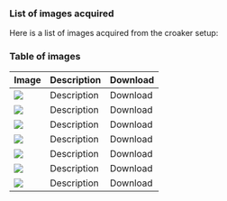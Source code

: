### List of images acquired 

Here is a list of images acquired from the croaker setup:

### Table of images



Image|Description|Download
-----|-----|-----
<img src='https://github.com/kelu124/echomods/blob/master/croaker/data/examples/20160928-152204.gif'>|Description|Download
<img src='https://github.com/kelu124/echomods/blob/master/croaker/data/examples/20160928-152201.gif'>|Description|Download
<img src='https://github.com/kelu124/echomods/blob/master/croaker/data/examples/20160928-151602.gif'>|Description|Download
<img src='https://github.com/kelu124/echomods/blob/master/croaker/data/examples/20160928-152043.gif'>|Description|Download
<img src='https://github.com/kelu124/echomods/blob/master/croaker/data/examples/20160928-152035.gif'>|Description|Download
<img src='https://github.com/kelu124/echomods/blob/master/croaker/data/examples/20160928-152051.gif'>|Description|Download
<img src='https://github.com/kelu124/echomods/blob/master/croaker/data/examples/20160928-152127.gif'>|Description|Download
